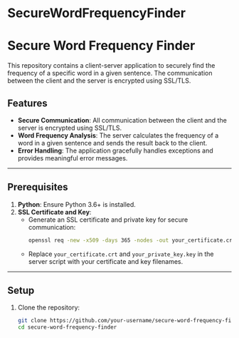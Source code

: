 # SecureWordFrequencyFinder
# Secure Word Frequency Finder

This repository contains a client-server application to securely find the frequency of a specific word in a given sentence. The communication between the client and the server is encrypted using SSL/TLS.

## Features
- **Secure Communication**: All communication between the client and the server is encrypted using SSL/TLS.
- **Word Frequency Analysis**: The server calculates the frequency of a word in a given sentence and sends the result back to the client.
- **Error Handling**: The application gracefully handles exceptions and provides meaningful error messages.

---

## Prerequisites

1. **Python**: Ensure Python 3.6+ is installed.
2. **SSL Certificate and Key**:
   - Generate an SSL certificate and private key for secure communication:
     ```bash
     openssl req -new -x509 -days 365 -nodes -out your_certificate.crt -keyout your_private_key.key
     ```
   - Replace `your_certificate.crt` and `your_private_key.key` in the server script with your certificate and key filenames.

---

## Setup

1. Clone the repository:
   ```bash
   git clone https://github.com/your-username/secure-word-frequency-finder.git
   cd secure-word-frequency-finder
